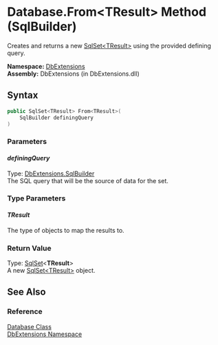Database.From&lt;TResult> Method (SqlBuilder)
=============================================
Creates and returns a new [SqlSet&lt;TResult>][1] using the provided defining query.

**Namespace:** [DbExtensions][2]  
**Assembly:** DbExtensions (in DbExtensions.dll)

Syntax
------

```csharp
public SqlSet<TResult> From<TResult>(
	SqlBuilder definingQuery
)

```

### Parameters

#### *definingQuery*
Type: [DbExtensions.SqlBuilder][3]  
The SQL query that will be the source of data for the set.

### Type Parameters

#### *TResult*
The type of objects to map the results to.

### Return Value
Type: [SqlSet][1]&lt;**TResult**>  
A new [SqlSet&lt;TResult>][1] object.

See Also
--------

### Reference
[Database Class][4]  
[DbExtensions Namespace][2]  

[1]: ../SqlSet_1/README.md
[2]: ../README.md
[3]: ../SqlBuilder/README.md
[4]: README.md